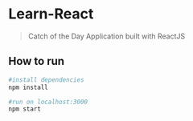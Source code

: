 # Learn-React
> Catch of the Day Application built with ReactJS

## How to run
``` bash
#install dependencies
npm install

#run on localhost:3000
npm start
```
